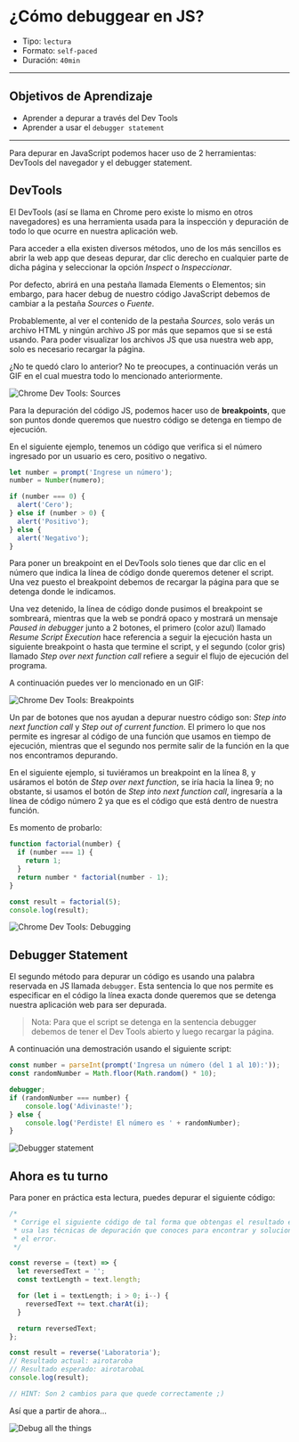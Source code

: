 # ¿Cómo debuggear en JS?

- Tipo: `lectura`
- Formato: `self-paced`
- Duración: `40min`

***

## Objetivos de Aprendizaje

- Aprender a depurar a través del Dev Tools
- Aprender a usar el `debugger statement`

***

Para depurar en JavaScript podemos hacer uso de 2 herramientas: DevTools del
navegador y el debugger statement.

## DevTools

El DevTools (así se llama en Chrome pero existe lo mismo en otros navegadores)
es una herramienta usada para la inspección y depuración de todo lo que ocurre
en nuestra aplicación web.

Para acceder a ella existen diversos métodos, uno de los más sencillos es abrir
la web app que deseas depurar, dar clic derecho en cualquier parte de dicha
página y seleccionar la opción _Inspect_ o _Inspeccionar_.

Por defecto, abrirá en una pestaña llamada Elements o Elementos; sin embargo,
para hacer debug de nuestro código JavaScript debemos de cambiar a la pestaña
_Sources_ o _Fuente_.

Probablemente, al ver el contenido de la pestaña _Sources_, solo verás un
archivo HTML y ningún archivo JS por más que sepamos que si se está usando. Para
poder visualizar los archivos JS que usa nuestra web app, solo es necesario
recargar la página.

¿No te quedó claro lo anterior? No te preocupes, a continuación verás un GIF en
el cual muestra todo lo mencionado anteriormente.

![Chrome Dev Tools: Sources](https://cdn-images-1.medium.com/max/800/1*JhVFiJNoGZAAmlnk00y6TA.gif)

Para la depuración del código JS, podemos hacer uso de **breakpoints**, que son
puntos donde queremos que nuestro código se detenga en tiempo de ejecución.

En el siguiente ejemplo, tenemos un código que verifica si el número ingresado
por un usuario es cero, positivo o negativo.

```javascript
let number = prompt('Ingrese un número');
number = Number(numero);

if (number === 0) {
  alert('Cero');
} else if (number > 0) {
  alert('Positivo');
} else {
  alert('Negativo');
}
```

Para poner un breakpoint en el DevTools solo tienes que dar clic en el número
que indica la línea de código donde queremos detener el script. Una vez puesto
el breakpoint debemos de recargar la página para que se detenga donde le
indicamos.

Una vez detenido, la línea de código donde pusimos el breakpoint se sombreará,
mientras que la web se pondrá opaco y mostrará un mensaje _Paused in debugger_
junto a 2 botones, el primero (color azul) llamado _Resume Script Execution_
hace referencia a seguir la ejecución hasta un siguiente breakpoint o hasta que
termine el script, y el segundo (color gris) llamado _Step over next function call_
refiere a seguir el flujo de ejecución del programa.

A continuación puedes ver lo mencionado en un GIF:

![Chrome Dev Tools: Breakpoints](https://cdn-images-1.medium.com/max/800/1*DbS6jAUYz3mPJjyv8MMU-w.gif)

Un par de botones que nos ayudan a depurar nuestro código son:
_Step into next function call_ y _Step out of current function_. El primero lo
que nos permite es ingresar al código de una función que usamos en tiempo de
ejecución, mientras que el segundo nos permite salir de la función en la que
nos encontramos depurando.

En el siguiente ejemplo, si tuviéramos un breakpoint en la línea 8, y usáramos
el botón de _Step over next function_, se iría hacia la línea 9; no obstante, si
usamos el botón de _Step into next function call_, ingresaría a la línea de
código número 2 ya que es el código que está dentro de nuestra función.

Es momento de probarlo:

```javascript
function factorial(number) {
  if (number === 1) {
    return 1;
  }
  return number * factorial(number - 1);
}

const result = factorial(5);
console.log(result);
```

![Chrome Dev Tools: Debugging](https://cdn-images-1.medium.com/max/800/1*C3k9ZTu-q9i8GFB2P47muQ.gif)

## Debugger Statement

El segundo método para depurar un código es usando una palabra reservada en JS
llamada `debugger`. Esta sentencia lo que nos permite es especificar en el
código la línea exacta donde queremos que se detenga nuestra aplicación web para
ser depurada.

> Nota: Para que el script se detenga en la sentencia debugger debemos de tener
> el Dev Tools abierto y luego recargar la página.

A continuación una demostración usando el siguiente script:

```javascript
const number = parseInt(prompt('Ingresa un número (del 1 al 10):'));
const randomNumber = Math.floor(Math.random() * 10);

debugger;
if (randomNumber === number) {
    console.log('Adivinaste!');
} else {
    console.log('Perdiste! El número es ' + randomNumber);
}
```

![Debugger statement](https://cdn-images-1.medium.com/max/800/1*RcPHfLBSK1Bh8FzfqJlqpQ.gif)

## Ahora es tu turno

Para poner en práctica esta lectura, puedes depurar el siguiente código:

```javascript
/*
 * Corrige el siguiente código de tal forma que obtengas el resultado esperado,
 * usa las técnicas de depuración que conoces para encontrar y solucionar
 * el error.
 */

const reverse = (text) => {
  let reversedText = '';
  const textLength = text.length;

  for (let i = textLength; i > 0; i--) {
    reversedText += text.charAt(i);
  }

  return reversedText;
};

const result = reverse('Laboratoria');
// Resultado actual: airotaroba
// Resultado esperado: airotarobaL
console.log(result);

// HINT: Son 2 cambios para que quede correctamente ;)
```

Así que a partir de ahora…

![Debug all the things](https://cdn-images-1.medium.com/max/800/1*znr2Wn2kXro7XkimgplRCg.jpeg)
